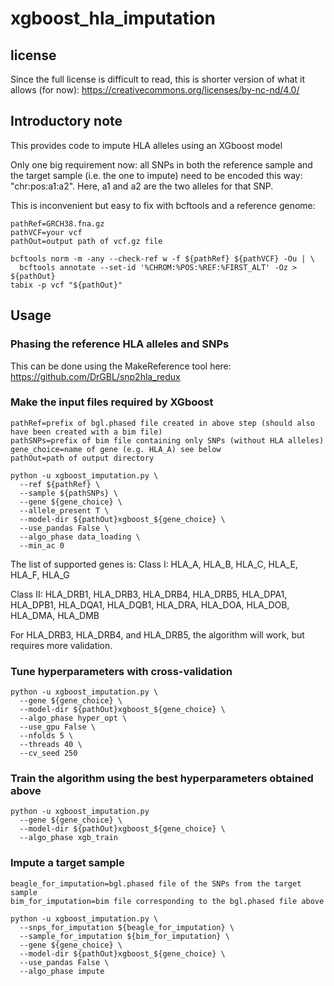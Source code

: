 # xgboost_hla_imputation

## license
Since the full license is difficult to read, this is shorter version of what it allows (for now): https://creativecommons.org/licenses/by-nc-nd/4.0/

## Introductory note
This provides code to impute HLA alleles using an XGboost model

Only one big requirement now: all SNPs in both the reference sample and the target sample (i.e. the one to impute) need to be encoded this way: "chr:pos:a1:a2". Here, a1 and a2 are the two alleles for that SNP.

This is inconvenient but easy to fix with bcftools and a reference genome:
```
pathRef=GRCH38.fna.gz
pathVCF=your vcf
pathOut=output path of vcf.gz file

bcftools norm -m -any --check-ref w -f ${pathRef} ${pathVCF} -Ou | \
  bcftools annotate --set-id '%CHROM:%POS:%REF:%FIRST_ALT' -Oz > ${pathOut}
tabix -p vcf "${pathOut}"
```

## Usage

### Phasing the reference HLA alleles and SNPs
This can be done using the MakeReference tool here: https://github.com/DrGBL/snp2hla_redux

### Make the input files required by XGboost
```
pathRef=prefix of bgl.phased file created in above step (should also have been created with a bim file)
pathSNPs=prefix of bim file containing only SNPs (without HLA alleles)
gene_choice=name of gene (e.g. HLA_A) see below
pathOut=path of output directory

python -u xgboost_imputation.py \
  --ref ${pathRef} \
  --sample ${pathSNPs} \
  --gene ${gene_choice} \
  --allele_present T \
  --model-dir ${pathOut}xgboost_${gene_choice} \
  --use_pandas False \
  --algo_phase data_loading \
  --min_ac 0
```
The list of supported genes is:
Class I: HLA_A, HLA_B, HLA_C, HLA_E, HLA_F, HLA_G

Class II: HLA_DRB1, HLA_DRB3, HLA_DRB4, HLA_DRB5, HLA_DPA1, HLA_DPB1, HLA_DQA1, HLA_DQB1, HLA_DRA, HLA_DOA, HLA_DOB, HLA_DMA, HLA_DMB

For HLA_DRB3, HLA_DRB4, and HLA_DRB5, the algorithm will work, but requires more validation.

### Tune hyperparameters with cross-validation
```
python -u xgboost_imputation.py \
  --gene ${gene_choice} \
  --model-dir ${pathOut}xgboost_${gene_choice} \
  --algo_phase hyper_opt \
  --use_gpu False \
  --nfolds 5 \
  --threads 40 \
  --cv_seed 250
```

### Train the algorithm using the best hyperparameters obtained above
```
python -u xgboost_imputation.py 
  --gene ${gene_choice} \
  --model-dir ${pathOut}xgboost_${gene_choice} \
  --algo_phase xgb_train
```

### Impute a target sample
```
beagle_for_imputation=bgl.phased file of the SNPs from the target sample
bim_for_imputation=bim file corresponding to the bgl.phased file above

python -u xgboost_imputation.py \
  --snps_for_imputation ${beagle_for_imputation} \
  --sample_for_imputation ${bim_for_imputation} \
  --gene ${gene_choice} \
  --model-dir ${pathOut}xgboost_${gene_choice} \
  --use_pandas False \
  --algo_phase impute
```
